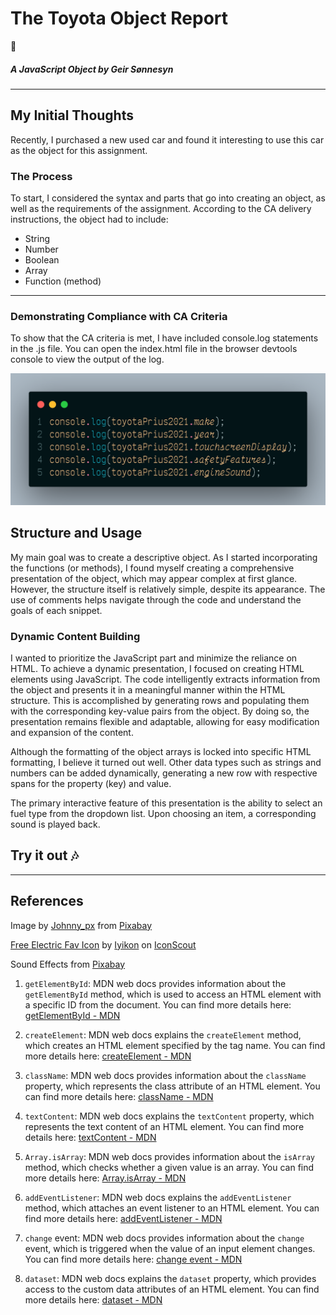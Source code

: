 # The Toyota Object Report
:car:
##### A JavaScript Object by Geir Sønnesyn

---

## My Initial Thoughts

Recently, I purchased a new used car and found it interesting to use this car as the object for this assignment.

### The Process

To start, I considered the syntax and parts that go into creating an object, as well as the requirements of the assignment. According to the CA delivery instructions, the object had to include:

- String
- Number
- Boolean
- Array
- Function (method)

---

### Demonstrating Compliance with CA Criteria

To show that the CA criteria is met, I have included console.log statements in the .js file. You can open the index.html file in the browser devtools console to view the output of the log.

![Image of console logging](/img/code01.png?raw=true "Console log examples")

## Structure and Usage

My main goal was to create a descriptive object. As I started incorporating the functions (or methods), I found myself creating a comprehensive presentation of the object, which may appear complex at first glance. However, the structure itself is relatively simple, despite its appearance. The use of comments helps navigate through the code and understand the goals of each snippet.

### Dynamic Content Building

I wanted to prioritize the JavaScript part and minimize the reliance on HTML. To achieve a dynamic presentation, I focused on creating HTML elements using JavaScript. The code intelligently extracts information from the object and presents it in a meaningful manner within the HTML structure. This is accomplished by generating rows and populating them with the corresponding key-value pairs from the object. By doing so, the presentation remains flexible and adaptable, allowing for easy modification and expansion of the content.

Although the formatting of the object arrays is locked into specific HTML formatting, I believe it turned out well. Other data types such as strings and numbers can be added dynamically, generating a new row with respective spans for the property (key) and value.

The primary interactive feature of this presentation is the ability to select an fuel type from the dropdown list. Upon choosing an item, a corresponding sound is played back.

## Try it out :notes:

---

## References

<p>Image by <a
        href="https://pixabay.com/users/johnny_px-21062476/?utm_source=link-attribution&utm_medium=referral&utm_campaign=image&utm_content=7113247">Johnny_px</a>
      from <a
        href="https://pixabay.com//?utm_source=link-attribution&utm_medium=referral&utm_campaign=image&utm_content=7113247">Pixabay</a>
    </p>
    <p>
      <a href="https://iconscout.com/icons/electric" target="_blank">Free Electric Fav Icon</a> by <a
        href="https://iconscout.com/contributors/iyikon">Iyikon</a> on <a href="https://iconscout.com">IconScout</a>
    </p>
    <p>Sound Effects from <a
        href="https://pixabay.com/?utm_source=link-attribution&utm_medium=referral&utm_campaign=music&utm_content=6130">Pixabay</a>
    </p>

1. `getElementById`: MDN web docs provides information about the `getElementById` method, which is used to access an HTML element with a specific ID from the document. You can find more details here: [getElementById - MDN](https://developer.mozilla.org/en-US/docs/Web/API/Document/getElementById)

2. `createElement`: MDN web docs explains the `createElement` method, which creates an HTML element specified by the tag name. You can find more details here: [createElement - MDN](https://developer.mozilla.org/en-US/docs/Web/API/Document/createElement)

3. `className`: MDN web docs provides information about the `className` property, which represents the class attribute of an HTML element. You can find more details here: [className - MDN](https://developer.mozilla.org/en-US/docs/Web/API/Element/className)

4. `textContent`: MDN web docs explains the `textContent` property, which represents the text content of an HTML element. You can find more details here: [textContent - MDN](https://developer.mozilla.org/en-US/docs/Web/API/Node/textContent)

5. `Array.isArray`: MDN web docs provides information about the `isArray` method, which checks whether a given value is an array. You can find more details here: [Array.isArray - MDN](https://developer.mozilla.org/en-US/docs/Web/JavaScript/Reference/Global_Objects/Array/isArray)

6. `addEventListener`: MDN web docs explains the `addEventListener` method, which attaches an event listener to an HTML element. You can find more details here: [addEventListener - MDN](https://developer.mozilla.org/en-US/docs/Web/API/EventTarget/addEventListener)

7. `change` event: MDN web docs provides information about the `change` event, which is triggered when the value of an input element changes. You can find more details here: [change event - MDN](https://developer.mozilla.org/en-US/docs/Web/API/HTMLElement/change_event)

8. `dataset`: MDN web docs explains the `dataset` property, which provides access to the custom data attributes of an HTML element. You can find more details here: [dataset - MDN](https://developer.mozilla.org/en-US/docs/Web/API/HTMLElement/dataset)